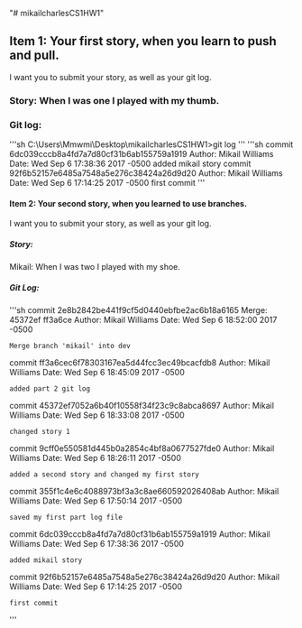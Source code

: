 "# mikailcharlesCS1HW1" 

## Item 1: Your first story, when you learn to push and pull. 
I want you to submit your story, as well as your git log.

### Story: When I was one I played with my thumb.

### Git log:
'''sh
C:\Users\Mmwmi\Desktop\mikailcharlesCS1HW1>git log
'''
'''sh
commit 6dc039cccb8a4fd7a7d80cf31b6ab155759a1919
Author: Mikail Williams <Mikail Williams>
Date:   Wed Sep 6 17:38:36 2017 -0500
    added mikail story
commit 92f6b52157e6485a7548a5e276c38424a26d9d20
Author: Mikail Williams <Mikail Williams>
Date:   Wed Sep 6 17:14:25 2017 -0500
    first commit
'''

#### Item 2: Your second story, when you learned to use branches.
I want you to submit your story, as well as your git log.

##### Story:

Mikail: When I was two I played with my shoe.

##### Git Log: 
'''sh
commit 2e8b2842be441f9cf5d0440ebfbe2ac6b18a6165
Merge: 45372ef ff3a6ce
Author: Mikail Williams <Mikail Williams>
Date:   Wed Sep 6 18:52:00 2017 -0500

    Merge branch 'mikail' into dev

commit ff3a6cec6f78303167ea5d44fcc3ec49bcacfdb8
Author: Mikail Williams <Mikail Williams>
Date:   Wed Sep 6 18:45:09 2017 -0500

    added part 2 git log

commit 45372ef7052a6b40f10558f34f23c9c8abca8697
Author: Mikail Williams <Mikail Williams>
Date:   Wed Sep 6 18:33:08 2017 -0500

    changed story 1

commit 9cff0e550581d445b0a2854c4bf8a0677527fde0
Author: Mikail Williams <Mikail Williams>
Date:   Wed Sep 6 18:26:11 2017 -0500

    added a second story and changed my first story

commit 355f1c4e6c4088973bf3a3c8ae660592026408ab
Author: Mikail Williams <Mikail Williams>
Date:   Wed Sep 6 17:50:14 2017 -0500

    saved my first part log file

commit 6dc039cccb8a4fd7a7d80cf31b6ab155759a1919
Author: Mikail Williams <Mikail Williams>
Date:   Wed Sep 6 17:38:36 2017 -0500

    added mikail story

commit 92f6b52157e6485a7548a5e276c38424a26d9d20
Author: Mikail Williams <Mikail Williams>
Date:   Wed Sep 6 17:14:25 2017 -0500

    first commit


'''